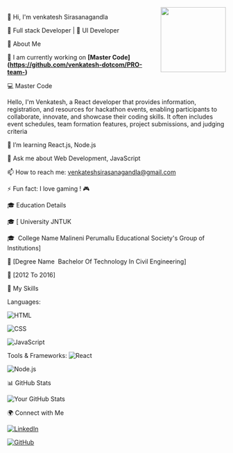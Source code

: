 <img src="https://github.com/venkatesh-dotcom.png" width="150" height="150" align="right"/>

👋 Hi, I'm venkatesh Sirasanagandla

🚀 Full stack Developer | 🎨 UI Developer

🌟 About Me

🚀 I am currently working on **[Master Code] (https://github.com/venkatesh-dotcom/PRO-team-)**

💻 Master Code

Hello, I'm Venkatesh, a React developer that provides information, registration, and resources for hackathon events, enabling participants to collaborate, innovate, and showcase their coding skills. It often includes event schedules, team formation features, project submissions, and judging criteria

🌱 I’m learning React.js, Node.js

💬 Ask me about Web Development, JavaScript

📫 How to reach me: venkateshsirasanagandla@gmail.com

⚡ Fun fact: I love gaming ! 🎮

🎓 Education Details

🎓 [ University JNTUK 

🎓  College Name Malineni Perumallu Educational Society's Group of Institutions]

📍 [Degree Name  Bachelor Of Technology In Civil Engineering]

📆 [2012 To 2016]

🚀 My Skills

Languages:

![HTML](https://img.shields.io/badge/HTML-E34F26?style=flat&logo=html5&logoColor=white)

![CSS](https://img.shields.io/badge/CSS-1572B6?style=flat&logo=css3&logoColor=white)

![JavaScript](https://img.shields.io/badge/JavaScript-F7DF1E?style=flat&logo=javascript&logoColor=black)



Tools & Frameworks:
![React](https://img.shields.io/badge/React-61DAFB?style=flat&logo=react&logoColor=black)

![Node.js](https://img.shields.io/badge/Node.js-339933?style=flat&logo=node.js&logoColor=white)

📊 GitHub Stats

![Your GitHub Stats](https://github-readme-stats.vercel.app/api?username=venkatesh-dotcom&show_icons=true&theme=radical)



🌍 Connect with Me

[![LinkedIn](https://img.shields.io/badge/LinkedIn-blue?style=flat&logo=linkedin)](https://linkedin.com/in/venky-venky-a10222339/)

[![GitHub](https://img.shields.io/badge/GitHub-black?style=flat&logo=github)](https://github.com/venkatesh-dotcom)










